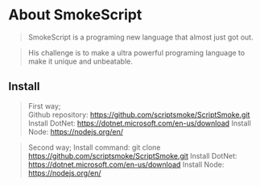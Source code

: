 # About SmokeScript

> SmokeScript is a programing new language that almost just got out.

> His challenge is to make a ultra powerful programing language to make it unique and unbeatable.

## Install

> First way;  
> Github repository: <https://github.com/scriptsmoke/ScriptSmoke.git>
> Install DotNet: https://dotnet.microsoft.com/en-us/download
> Install Node: https://nodejs.org/en/

> Second way;
> Install command: git clone https://github.com/scriptsmoke/ScriptSmoke.git
> Install DotNet: https://dotnet.microsoft.com/en-us/download
> Install Node: https://nodejs.org/en/
